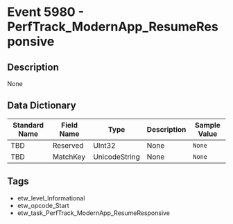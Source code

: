 # Event 5980 - PerfTrack_ModernApp_ResumeResponsive

## Description
None

## Data Dictionary
|Standard Name|Field Name|Type|Description|Sample Value|
|---|---|---|---|---|
|TBD|Reserved|UInt32|None|`None`|
|TBD|MatchKey|UnicodeString|None|`None`|

## Tags
* etw_level_Informational
* etw_opcode_Start
* etw_task_PerfTrack_ModernApp_ResumeResponsive
